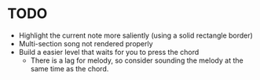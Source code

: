 
# TODO

- Highlight the current note more saliently (using a solid rectangle border)
- Multi-section song not rendered properly
- Build a easier level that waits for you to press the chord
  - There is a lag for melody, so consider sounding the melody at the same time as the chord.
